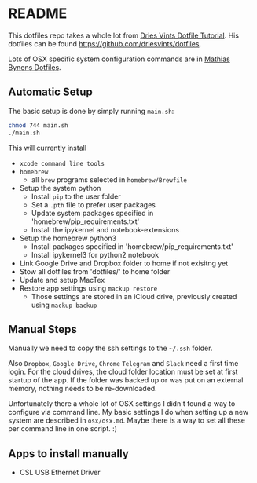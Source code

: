 # README

This dotfiles repo takes a whole lot from [Dries Vints Dotfile Tutorial](https://driesvints.com/blog/getting-started-with-dotfiles).
His dotfiles can be found https://github.com/driesvints/dotfiles.

Lots of OSX specific system configuration commands are in [Mathias Bynens Dotfiles](https://github.com/mathiasbynens/dotfiles).

## Automatic Setup

The basic setup is done by simply running `main.sh`:
```bash
chmod 744 main.sh
./main.sh
```

This will currently install

- `xcode command line tools`
- `homebrew`
    + all `brew` programs selected in `homebrew/Brewfile`
- Setup the system python
    + Install `pip` to the user folder
    + Set a `.pth` file to prefer user packages
    + Update system packages specified in 'homebrew/pip_requirements.txt'
    + Install the ipykernel and notebook-extensions
- Setup the homebrew python3
    + Install packages specified in 'homebrew/pip_requirements.txt'
    + Install ipykernel3 for python2 notebook
- Link Google Drive and Dropbox folder to home if not exisitng yet
- Stow all dotfiles from 'dotfiles/' to home folder
- Update and setup MacTex
- Restore app settings using `mackup restore`
    + Those settings are stored in an iCloud drive, previously created using `mackup backup`

## Manual Steps

Manually we need to copy the ssh settings to the `~/.ssh` folder.

Also `Dropbox`, `Google Drive`, `Chrome` `Telegram` and `Slack` need a first time login.
For the cloud drives, the cloud folder location must be set at first startup of the app.
If the folder was backed up or was put on an external memory, nothing needs to be re-downloaded.

Unfortunately there a whole lot of OSX settings I didn't found a way to configure via command line.
My basic settings I do when setting up a new system are described in `osx/osx.md`.
Maybe there is a way to set all these per command line in one script. :) 

## Apps to install manually

- CSL USB Ethernet Driver
